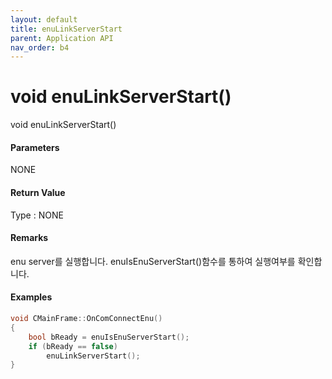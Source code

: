 ```yaml
---
layout: default
title: enuLinkServerStart
parent: Application API
nav_order: b4
---
```

# void enuLinkServerStart\(\)

void enuLinkServerStart\(\)

#### Parameters

NONE

#### Return Value

Type : NONE

#### Remarks

enu server를 실행합니다. enuIsEnuServerStart\(\)함수를 통하여 실행여부를 확인합니다.

#### Examples

```cpp
void CMainFrame::OnComConnectEnu()
{
    bool bReady = enuIsEnuServerStart();
    if (bReady == false)
        enuLinkServerStart();
}
```



